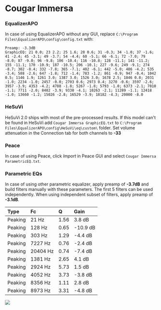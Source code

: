 # Cougar Immersa

### EqualizerAPO
In case of using EqualizerAPO without any GUI, replace `C:\Program Files\EqualizerAPO\config\config.txt`
with:
```
Preamp: -3.3dB
GraphicEQ: 21 0.0; 23 2.2; 25 1.6; 28 0.6; 31 -0.3; 34 -1.0; 37 -1.6; 41 -2.4; 45 -3.1; 49 -3.7; 54 -4.4; 60 -5.1; 66 -6.1; 72 -7.0; 79 -8.0; 87 -9.0; 96 -9.8; 106 -10.4; 116 -10.8; 128 -11.1; 141 -11.2; 155 -11.1; 170 -10.9; 187 -10.5; 206 -10.1; 227 -9.6; 249 -9.1; 274 -8.7; 302 -8.4; 332 -7.8; 365 -7.1; 402 -6.1; 442 -5.0; 486 -4.2; 535 -3.4; 588 -2.6; 647 -1.8; 712 -1.4; 783 -1.2; 861 -0.9; 947 -0.4; 1042 0.5; 1146 1.9; 1261 3.0; 1387 3.0; 1526 3.0; 1678 2.5; 1846 0.8; 2031 -1.0; 2234 -1.0; 2457 -0.0; 2703 0.6; 2973 0.4; 3270 -0.6; 3597 -2.6; 3957 -3.9; 4353 -4.2; 4788 -1.8; 5267 -1.8; 5793 -1.0; 6373 -2.1; 7010 -1.1; 7711 -2.0; 8482 -3.9; 9330 -4.1; 10263 -2.1; 11289 -1.1; 12418 -1.0; 13660 -1.2; 15026 -2.8; 16529 -3.9; 18182 -4.3; 20000 -8.0
```

### HeSuVi
HeSuVi 2.0 ships with most of the pre-processed results. If this model can't be found in HeSuVi add
`Cougar Immersa GraphicEQ.txt` to `C:\Program Files\EqualizerAPO\config\HeSuVi\eq\custom\` folder.
Set volume attenuation in the Connection tab for both channels to **-33**

### Peace
In case of using Peace, click *Import* in Peace GUI and select `Cougar Immersa ParametricEQ.txt`.

### Parametric EQs
In case of using other parametric equalizer, apply preamp of **-3.7dB** and build filters manually
with these parameters. The first 5 filters can be used independently.
When using independent subset of filters, apply preamp of **-3.1dB**.

| Type    | Fc       |    Q | Gain     |
|:--------|:---------|:-----|:---------|
| Peaking | 21 Hz    | 1.56 | 3.8 dB   |
| Peaking | 128 Hz   | 0.65 | -10.9 dB |
| Peaking | 303 Hz   | 1.29 | -4.4 dB  |
| Peaking | 7227 Hz  | 0.76 | -2.4 dB  |
| Peaking | 20404 Hz | 0.74 | -7.4 dB  |
| Peaking | 1381 Hz  | 2.65 | 4.1 dB   |
| Peaking | 2924 Hz  | 5.73 | 1.5 dB   |
| Peaking | 4052 Hz  | 3.73 | -3.8 dB  |
| Peaking | 8356 Hz  | 1.11 | 2.8 dB   |
| Peaking | 8973 Hz  | 3.31 | -4.8 dB  |

![](https://raw.githubusercontent.com/jaakkopasanen/AutoEq/master/results/rtings/avg/Cougar%20Immersa/Cougar%20Immersa.png)